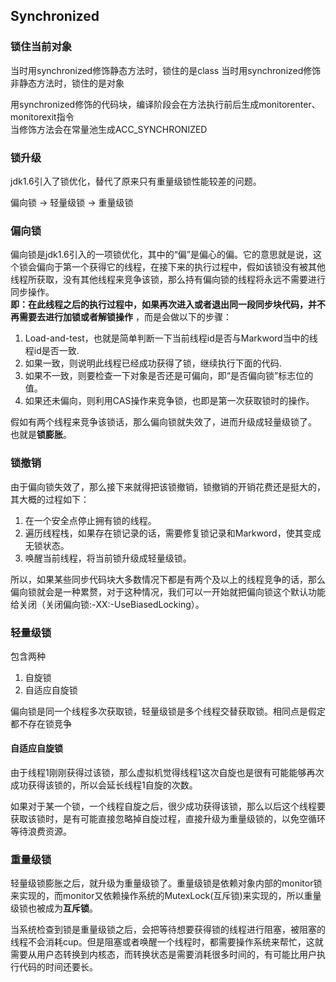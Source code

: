 ## Synchronized
### 锁住当前对象
当时用synchronized修饰静态方法时，锁住的是class
当时用synchronized修饰非静态方法时，锁住的是对象

用synchronized修饰的代码块，编译阶段会在方法执行前后生成monitorenter、monitorexit指令  
当修饰方法会在常量池生成ACC_SYNCHRONIZED

### 锁升级
jdk1.6引入了锁优化，替代了原来只有重量级锁性能较差的问题。

偏向锁 -> 轻量级锁 -> 重量级锁

### 偏向锁
偏向锁是jdk1.6引入的一项锁优化，其中的“偏”是偏心的偏。它的意思就是说，这个锁会偏向于第一个获得它的线程，在接下来的执行过程中，假如该锁没有被其他线程所获取，没有其他线程来竞争该锁，那么持有偏向锁的线程将永远不需要进行同步操作。  
**即：在此线程之后的执行过程中，如果再次进入或者退出同一段同步块代码，并不再需要去进行加锁或者解锁操作** ，而是会做以下的步骤：

1) Load-and-test，也就是简单判断一下当前线程id是否与Markword当中的线程id是否一致.
1) 如果一致，则说明此线程已经成功获得了锁，继续执行下面的代码.
1) 如果不一致，则要检查一下对象是否还是可偏向，即“是否偏向锁”标志位的值。
1) 如果还未偏向，则利用CAS操作来竞争锁，也即是第一次获取锁时的操作。

假如有两个线程来竞争该锁话，那么偏向锁就失效了，进而升级成轻量级锁了。  
也就是**锁膨胀**。

### 锁撤销
由于偏向锁失效了，那么接下来就得把该锁撤销，锁撤销的开销花费还是挺大的，其大概的过程如下：

1) 在一个安全点停止拥有锁的线程。
1) 遍历线程栈，如果存在锁记录的话，需要修复锁记录和Markword，使其变成无锁状态。
1) 唤醒当前线程，将当前锁升级成轻量级锁。

所以，如果某些同步代码块大多数情况下都是有两个及以上的线程竞争的话，那么偏向锁就会是一种累赘，对于这种情况，我们可以一开始就把偏向锁这个默认功能给关闭（关闭偏向锁:-XX:-UseBiasedLocking）。

### 轻量级锁
包含两种
1) 自旋锁
1) 自适应自旋锁

偏向锁是同一个线程多次获取锁，轻量级锁是多个线程交替获取锁。相同点是假定都不存在锁竞争

#### 自适应自旋锁
由于线程1刚刚获得过该锁，那么虚拟机觉得线程1这次自旋也是很有可能能够再次成功获得该锁的，所以会延长线程1自旋的次数。

如果对于某一个锁，一个线程自旋之后，很少成功获得该锁，那么以后这个线程要获取该锁时，是有可能直接忽略掉自旋过程，直接升级为重量级锁的，以免空循环等待浪费资源。

### 重量级锁
轻量级锁膨胀之后，就升级为重量级锁了。重量级锁是依赖对象内部的monitor锁来实现的，而monitor又依赖操作系统的MutexLock(互斥锁)来实现的，所以重量级锁也被成为**互斥锁**。

当系统检查到锁是重量级锁之后，会把等待想要获得锁的线程进行阻塞，被阻塞的线程不会消耗cup。但是阻塞或者唤醒一个线程时，都需要操作系统来帮忙，这就需要从用户态转换到内核态，而转换状态是需要消耗很多时间的，有可能比用户执行代码的时间还要长。